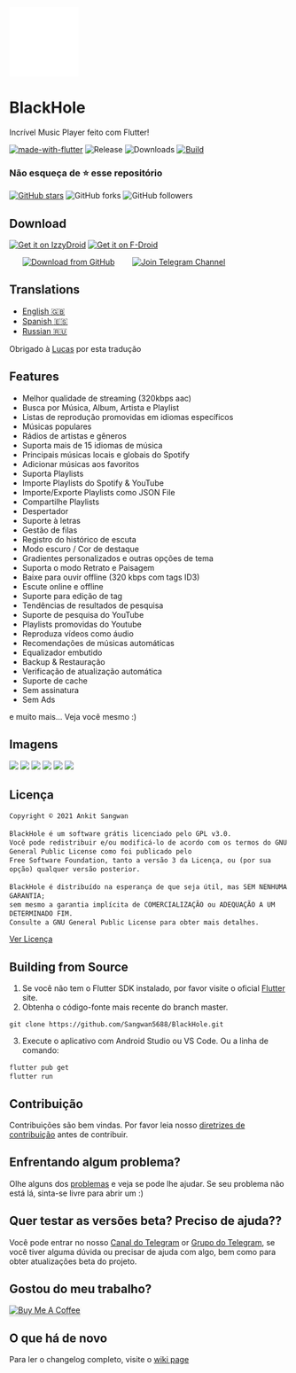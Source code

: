 <img width="125px" src="https://github.com/Sangwan5688/BlackHole/blob/main/assets/icon-white-trans.png" align="center" />

# BlackHole

Incrível Music Player feito com Flutter!

[![made-with-flutter](https://img.shields.io/badge/Made%20with-Flutter-1f425f.svg)](https://flutter.dev/) ![Release](https://img.shields.io/github/v/release/Sangwan5688/BlackHole) ![Downloads](https://img.shields.io/github/downloads/Sangwan5688/BlackHole/total)
[![Build](https://github.com/Sangwan5688/BlackHole/actions/workflows/flutter.yml/badge.svg)](https://github.com/Sangwan5688/BlackHole/actions/workflows/flutter.yml)

### Não esqueça de :star: esse repositório

[![GitHub stars](https://img.shields.io/github/stars/Sangwan5688/BlackHole.svg?style=social&label=Star)](https://github.com//Sangwan5688/BlackHole) ![GitHub forks](https://img.shields.io/github/forks/Sangwan5688/BlackHole.svg?style=social&label=Forks) ![GitHub followers](https://img.shields.io/github/followers/Sangwan5688.svg?style=social&label=Follow)

## Download

[<img src="https://gitlab.com/IzzyOnDroid/repo/-/raw/master/assets/IzzyOnDroid.png"
     alt="Get it on IzzyDroid"
     height="100">](https://android.izzysoft.de/repo/apk/com.shadow.blackhole)
[<img src="https://fdroid.gitlab.io/artwork/badge/get-it-on.png"
     alt="Get it on F-Droid"
     height="100">](https://f-droid.org/packages/com.shadow.blackhole/)

&nbsp;&nbsp;&nbsp;&nbsp;&nbsp;
[<img src="https://img.shields.io/badge/GitHub-181717?logo=github&logoColor=white"
     alt="Download from GitHub"
     height="60">](https://github.com/Sangwan5688/BlackHole/releases)
&nbsp;&nbsp;&nbsp;&nbsp;&nbsp;&nbsp;
[<img src="https://img.shields.io/badge/Telegram-2CA5E0?logo=telegram&logoColor=white"
     alt="Join Telegram Channel"
     height="60">](https://t.me/blackhole_official)

## Translations

- [English :uk:](/README.md)
- [Spanish :es:](/README.ES.md)
- [Russian :ru:](/README.RU.md)

Obrigado à [Lucas](https://github.com/LucasPJS) por esta tradução

## Features

* Melhor qualidade de streaming (320kbps aac)
* Busca por Música, Album, Artista e Playlist
* Listas de reprodução promovidas em idiomas específicos
* Músicas populares
* Rádios de artistas e gêneros
* Suporta mais de 15 idiomas de música
* Principais músicas locais e globais do Spotify
* Adicionar músicas aos favoritos
* Suporta Playlists
* Importe Playlists do Spotify & YouTube
* Importe/Exporte Playlists como JSON File
* Compartilhe Playlists
* Despertador
* Suporte à letras
* Gestão de filas
* Registro do histórico de escuta
* Modo escuro / Cor de destaque
* Gradientes personalizados e outras opções de tema
* Suporta o modo Retrato e Paisagem
* Baixe para ouvir offline (320 kbps com tags ID3)
* Escute online e offline
* Suporte para edição de tag
* Tendências de resultados de pesquisa
* Suporte de pesquisa do YouTube
* Playlists promovidas do Youtube
* Reproduza vídeos como áudio
* Recomendações de músicas automáticas
* Equalizador embutido
* Backup & Restauração
* Verificação de atualização automática
* Suporte de cache
* Sem assinatura
* Sem Ads

e muito mais...
Veja você mesmo :)

## Imagens
<img src="https://github.com/Sangwan5688/BlackHole/blob/main/fastlane/metadata/android/en-US/images/phoneScreenshots/1.png?raw=true" width="32%"> <img src="https://github.com/Sangwan5688/BlackHole/blob/main/fastlane/metadata/android/en-US/images/phoneScreenshots/2.png?raw=true" width="32%"> <img src="https://github.com/Sangwan5688/BlackHole/blob/main/fastlane/metadata/android/en-US/images/phoneScreenshots/3.png?raw=true" width="32%"> <img src="https://github.com/Sangwan5688/BlackHole/blob/main/fastlane/metadata/android/en-US/images/phoneScreenshots/4.png?raw=true" width="32%"> <img src="https://github.com/Sangwan5688/BlackHole/blob/main/fastlane/metadata/android/en-US/images/phoneScreenshots/5.png?raw=true" width="32%"> <img src="https://github.com/Sangwan5688/BlackHole/blob/main/fastlane/metadata/android/en-US/images/phoneScreenshots/6.png?raw=true" width="32%">

## Licença
```
Copyright © 2021 Ankit Sangwan

BlackHole é um software grátis licenciado pelo GPL v3.0.
Você pode redistribuir e/ou modificá-lo de acordo com os termos do GNU General Public License como foi publicado pelo
Free Software Foundation, tanto a versão 3 da Licença, ou (por sua opção) qualquer versão posterior.

BlackHole é distribuído na esperança de que seja útil, mas SEM NENHUMA GARANTIA;
sem mesmo a garantia implícita de COMERCIALIZAÇÃO ou ADEQUAÇÃO A UM DETERMINADO FIM.
Consulte a GNU General Public License para obter mais detalhes.
```
[Ver Licença](https://github.com/Sangwan5688/BlackHole/blob/main/LICENSE)

## Building from Source

1. Se você não tem o Flutter SDK instalado, por favor visite o oficial [Flutter](https://flutter.dev/) site.
2. Obtenha o código-fonte mais recente do branch master.

```
git clone https://github.com/Sangwan5688/BlackHole.git
```

3. Execute o aplicativo com Android Studio ou VS Code. Ou a linha de comando:

```
flutter pub get
flutter run
```

## Contribuição

Contribuições são bem vindas. Por favor leia nosso [diretrizes de contribuição](https://github.com/Sangwan5688/BlackHole/blob/main/CONTRIBUTING.md) antes de contribuir.

## Enfrentando algum problema?

Olhe alguns dos [problemas](https://github.com/Sangwan5688/BlackHole/wiki/Common-Issues) e veja se pode lhe ajudar. Se seu problema não está lá, sinta-se livre para abrir um :)

## Quer testar as versões beta? Preciso de ajuda??

Você pode entrar no nosso [Canal do Telegram](https://t.me/blackhole_official) or [Grupo do Telegram](https://t.me/joinchat/fHDC1AWnOhw0ZmI9), se você tiver alguma dúvida ou precisar de ajuda com algo, bem como para obter atualizações beta do projeto.

## Gostou do meu trabalho?

<a href="https://www.buymeacoffee.com/ankitsangwan" target="_blank"><img src="https://www.buymeacoffee.com/assets/img/custom_images/orange_img.png" alt="Buy Me A Coffee" style="height: 41px !important;width: 174px !important;box-shadow: 0px 3px 2px 0px rgba(190, 190, 190, 0.5) !important;-webkit-box-shadow: 0px 3px 2px 0px rgba(190, 190, 190, 0.5) !important;" ></a>

## O que há de novo

Para ler o changelog completo, visite o [wiki page](https://github.com/Sangwan5688/BlackHole/wiki/Changelog)

